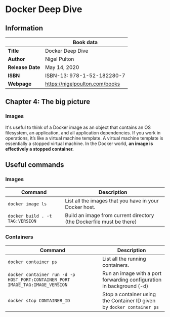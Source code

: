 # Docker Deep Dive

## Information

| | Book data |
| --- | --- |
| **Title**  | Docker Deep Dive |
| **Author** | Nigel Pulton |
| **Release Date** | May 14, 2020 |
| **ISBN** | ISBN-13: 978-1-52-182280-7 |
| **Webpage** | https://nigelpoulton.com/books |

## Chapter 4: The big picture

### Images

It's useful to think of a Docker image as an object that contains an OS filesystem, an application, and all application dependencies. If you work in operations, it’s like a virtual machine template. A virtual machine template is essentially a stopped virtual machine. In the Docker world, **an image is effectively a stopped container.**

## Useful commands

### Images

| Command | Description |
| --- | --- |
| `docker image ls` | List all the images that you have in your Docker host. |
| `docker build . -t TAG:VERSION` | Build an image from current directory (the Dockerfile must be there) |

### Containers

| Command | Description |
| --- | --- |
| `docker container ps` | List all the running containers. |
| `docker container run -d -p HOST_PORT:CONTAINER_PORT IMAGE_TAG:IMAGE_VERSION` | Run an image with a port forwarding configuration in background (-d) |
| `docker stop CONTAINER_ID` | Stop a container using the Container ID given by `docker container ps` |
